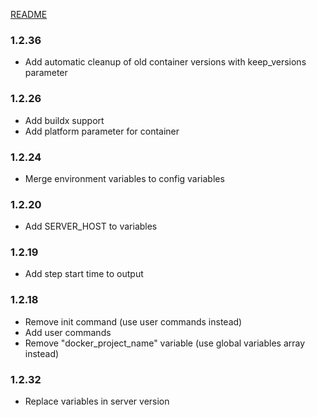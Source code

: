 [README](README.md)

### 1.2.36
- Add automatic cleanup of old container versions with keep_versions parameter

### 1.2.26
- Add buildx support
- Add platform parameter for container

### 1.2.24
- Merge environment variables to config variables

### 1.2.20
- Add SERVER_HOST to variables

### 1.2.19
- Add step start time to output

### 1.2.18
- Remove init command (use user commands instead)
- Add user commands
- Remove "docker_project_name" variable (use global variables array instead)

### 1.2.32
- Replace variables in server version